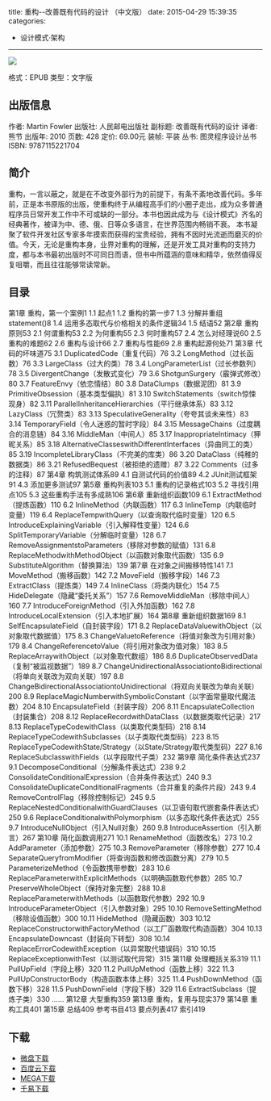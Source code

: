 title: 重构--改善既有代码的设计 （中文版）
date: 2015-04-29 15:39:35
categories:
  - 设计模式·架构
---

![](http://img3.douban.com/lpic/s4157180.jpg)

格式：EPUB
类型：文字版

<!--more-->

## 出版信息 ##

作者: Martin Fowler 
出版社: 人民邮电出版社
副标题: 改善既有代码的设计
译者: 熊节 
出版年: 2010
页数: 428
定价: 69.00元
装帧: 平装
丛书: 图灵程序设计丛书
ISBN: 9787115221704

## 简介 ##

重构，一言以蔽之，就是在不改变外部行为的前提下，有条不紊地改善代码。多年前，正是本书原版的出版，使重构终于从编程高手们的小圈子走出，成为众多普通程序员日常开发工作中不可或缺的一部分。本书也因此成为与《设计模式》齐名的经典著作，被译为中、德、俄、日等众多语言，在世界范围内畅销不衰。
本书凝聚了软件开发社区专家多年摸索而获得的宝贵经验，拥有不因时光流逝而磨灭的价值。今天，无论是重构本身，业界对重构的理解，还是开发工具对重构的支持力度，都与本书最初出版时不可同日而语，但书中所蕴涵的意味和精华，依然值得反复咀嚼，而且往往能够常读常新。

## 目录 ##

第1章 重构，第一个案例1
1.1 起点1
1.2 重构的第一步7
1.3 分解并重组statement()8
1.4 运用多态取代与价格相关的条件逻辑34
1.5 结语52
第2章 重构原则53
2.1 何谓重构53
2.2 为何重构55
2.3 何时重构57
2.4 怎么对经理说60
2.5 重构的难题62
2.6 重构与设计66
2.7 重构与性能69
2.8 重构起源何处71
第3章 代码的坏味道75
3.1 DuplicatedCode（重复代码）76
3.2 LongMethod（过长函数）76
3.3 LargeClass（过大的类）78
3.4 LongParameterList（过长参数列）78
3.5 DivergentChange（发散式变化）79
3.6 ShotgunSurgery（霰弹式修改）80
3.7 FeatureEnvy（依恋情结）80
3.8 DataClumps（数据泥团）81
3.9 PrimitiveObsession（基本类型偏执）81
3.10 SwitchStatements（switch惊悚现身）82
3.11 ParallelInheritanceHierarchies（平行继承体系）83
3.12 LazyClass（冗赘类）83
3.13 SpeculativeGenerality（夸夸其谈未来性）83
3.14 TemporaryField（令人迷惑的暂时字段）84
3.15 MessageChains（过度耦合的消息链）84
3.16 MiddleMan（中间人）85
3.17 InappropriateIntimacy（狎昵关系）85
3.18 AlternativeClasseswithDifferentInterfaces（异曲同工的类）85
3.19 IncompleteLibraryClass（不完美的库类）86
3.20 DataClass（纯稚的数据类）86
3.21 RefusedBequest（被拒绝的遗赠）87
3.22 Comments（过多的注释）87
第4章 构筑测试体系89
4.1 自测试代码的价值89
4.2 JUnit测试框架91
4.3 添加更多测试97
第5章 重构列表103
5.1 重构的记录格式103
5.2 寻找引用点105
5.3 这些重构手法有多成熟106
第6章 重新组织函数109
6.1 ExtractMethod（提炼函数）110
6.2 InlineMethod（内联函数）117
6.3 InlineTemp（内联临时变量）119
6.4 ReplaceTempwithQuery（以查询取代临时变量）120
6.5 IntroduceExplainingVariable（引入解释性变量）124
6.6 SplitTemporaryVariable（分解临时变量）128
6.7 RemoveAssignmentstoParameters（移除对参数的赋值）131
6.8 ReplaceMethodwithMethodObject（以函数对象取代函数）135
6.9 SubstituteAlgorithm（替换算法）139
第7章 在对象之间搬移特性141
7.1 MoveMethod（搬移函数）142
7.2 MoveField（搬移字段）146
7.3 ExtractClass（提炼类）149
7.4 InlineClass（将类内联化）154
7.5 HideDelegate（隐藏“委托关系”）157
7.6 RemoveMiddleMan（移除中间人）160
7.7 IntroduceForeignMethod（引入外加函数）162
7.8 IntroduceLocalExtension（引入本地扩展）164
第8章 重新组织数据169
8.1 SelfEncapsulateField（自封装字段）171
8.2 ReplaceDataValuewithObject（以对象取代数据值）175
8.3 ChangeValuetoReference（将值对象改为引用对象）179
8.4 ChangeReferencetoValue（将引用对象改为值对象）183
8.5 ReplaceArraywithObject（以对象取代数组）186
8.6 DuplicateObservedData（复制“被监视数据”）189
8.7 ChangeUnidirectionalAssociationtoBidirectional（将单向关联改为双向关联）197
8.8 ChangeBidirectionalAssociationtoUnidirectional（将双向关联改为单向关联）200
8.9 ReplaceMagicNumberwithSymbolicConstant（以字面常量取代魔法数）204
8.10 EncapsulateField（封装字段）206
8.11 EncapsulateCollection（封装集合）208
8.12 ReplaceRecordwithDataClass（以数据类取代记录）217
8.13 ReplaceTypeCodewithClass（以类取代类型码）218
8.14 ReplaceTypeCodewithSubclasses（以子类取代类型码）223
8.15 ReplaceTypeCodewithState/Strategy（以State/Strategy取代类型码）227
8.16 ReplaceSubclasswithFields（以字段取代子类）232
第9章 简化条件表达式237
9.1 DecomposeConditional（分解条件表达式）238
9.2 ConsolidateConditionalExpression（合并条件表达式）240
9.3 ConsolidateDuplicateConditionalFragments（合并重复的条件片段）243
9.4 RemoveControlFlag（移除控制标记）245
9.5 ReplaceNestedConditionalwithGuardClauses（以卫语句取代嵌套条件表达式）250
9.6 ReplaceConditionalwithPolymorphism（以多态取代条件表达式）255
9.7 IntroduceNullObject（引入Null对象）260
9.8 IntroduceAssertion（引入断言）267
第10章 简化函数调用271
10.1 RenameMethod（函数改名）273
10.2 AddParameter（添加参数）275
10.3 RemoveParameter（移除参数）277
10.4 SeparateQueryfromModifier（将查询函数和修改函数分离）279
10.5 ParameterizeMethod（令函数携带参数）283
10.6 ReplaceParameterwithExplicitMethods（以明确函数取代参数）285
10.7 PreserveWholeObject（保持对象完整）288
10.8 ReplaceParameterwithMethods（以函数取代参数）292
10.9 IntroduceParameterObject（引入参数对象）295
10.10 RemoveSettingMethod（移除设值函数）300
10.11 HideMethod（隐藏函数）303
10.12 ReplaceConstructorwithFactoryMethod（以工厂函数取代构造函数）304
10.13 EncapsulateDowncast（封装向下转型）308
10.14 ReplaceErrorCodewithException（以异常取代错误码）310
10.15 ReplaceExceptionwithTest（以测试取代异常）315
第11章 处理概括关系319
11.1 PullUpField（字段上移）320
11.2 PullUpMethod（函数上移）322
11.3 PullUpConstructorBody（构造函数本体上移）325
11.4 PushDownMethod（函数下移）328
11.5 PushDownField（字段下移）329
11.6 ExtractSubclass（提炼子类）330
……
第12章 大型重构359
第13章 重构，复用与现实379
第14章 重构工具401
第15章 总结409
参考书目413
要点列表417
索引419

## 下载 ##

* [微盘下载](http://vdisk.weibo.com/s/aADaW4YROFjWH)
* [百度云下载](http://pan.baidu.com/s/1qWp1KnE)
* [MEGA下载](https://mega.co.nz/#!SItnnJjI!Wf0l2qx03WPlw4WNOmwDHGsUqFMFvs4gE0jUSPmYnDw)
* [千易下载](http://1000eb.com/1ggii)
